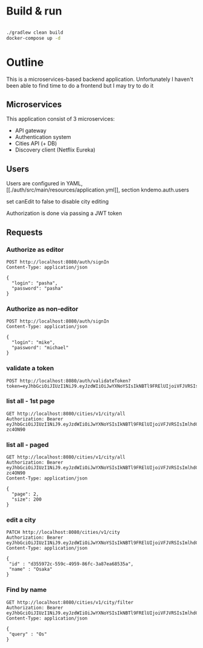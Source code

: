 # Build & run

``` sh

./gradlew clean build
docker-compose up -d 

```


# Outline

This is a microservices-based backend application. Unfortunately I haven't been able to find time to do a frontend but I may try to do it


## Microservices

This application consist of 3 microservices:

* API gateway
* Authentication system
* Cities API (+ DB)
* Discovery client (Netflix Eureka)

## Users

Users are configured in YAML, [[./auth/src/main/resources/application.yml]], section kndemo.auth.users

set canEdit to false to disable city editing

Authorization is done via passing a JWT token

## Requests
### Authorize as editor
```http request
POST http://localhost:8080/auth/signIn
Content-Type: application/json

{
  "login": "pasha",
  "password": "pasha"
}
```


### Authorize as non-editor
```http request
POST http://localhost:8080/auth/signIn
Content-Type: application/json

{
  "login": "mike",
  "password": "michael"
}
```


### validate a token
```http request
POST http://localhost:8080/auth/validateToken?token=eyJhbGciOiJIUzI1NiJ9.eyJzdWIiOiJwYXNoYSIsIkNBTl9FRElUIjoiVFJVRSIsImlhdCI6MTY0OTAzNTQxOCwiZXhwIjoxNjQ5MDM5MDE4fQ.YwKBuSCMl9VTkA6nFiSl2gvjCQPWsYTnRckZSEu6c8A
```


### list all - 1st page
```http request
GET http://localhost:8080/cities/v1/city/all
Authorization: Bearer eyJhbGciOiJIUzI1NiJ9.eyJzdWIiOiJwYXNoYSIsIkNBTl9FRElUIjoiVFJVRSIsImlhdCI6MTY0OTAzNTQzMywiZXhwIjoxNjQ5MDM5MDMzfQ.XYos_R5IZz5a9bjXpk7WHFAC91kJarfWQp7-zc4ON90
```

### list all - paged
```http request
GET http://localhost:8080/cities/v1/city/all
Authorization: Bearer eyJhbGciOiJIUzI1NiJ9.eyJzdWIiOiJwYXNoYSIsIkNBTl9FRElUIjoiVFJVRSIsImlhdCI6MTY0OTAzNTQzMywiZXhwIjoxNjQ5MDM5MDMzfQ.XYos_R5IZz5a9bjXpk7WHFAC91kJarfWQp7-zc4ON90
Content-Type: application/json

{
  "page": 2,
  "size": 200
}
```
### edit a city
```http request
PATCH http://localhost:8080/cities/v1/city
Authorization: Bearer eyJhbGciOiJIUzI1NiJ9.eyJzdWIiOiJwYXNoYSIsIkNBTl9FRElUIjoiVFJVRSIsImlhdCI6MTY0OTAzNTQxOCwiZXhwIjoxNjQ5MDM5MDE4fQ.YwKBuSCMl9VTkA6nFiSl2gvjCQPWsYTnRckZSEu6c8A
Content-Type: application/json

{
 "id" : "d355972c-559c-4959-86fc-3a87ea68535a",
 "name" : "Osaka"
}
```


### Find by name
```http request
GET http://localhost:8080/cities/v1/city/filter
Authorization: Bearer eyJhbGciOiJIUzI1NiJ9.eyJzdWIiOiJwYXNoYSIsIkNBTl9FRElUIjoiVFJVRSIsImlhdCI6MTY0OTAzNTQxOCwiZXhwIjoxNjQ5MDM5MDE4fQ.YwKBuSCMl9VTkA6nFiSl2gvjCQPWsYTnRckZSEu6c8A
Content-Type: application/json

{
 "query" : "Os"
}
```
